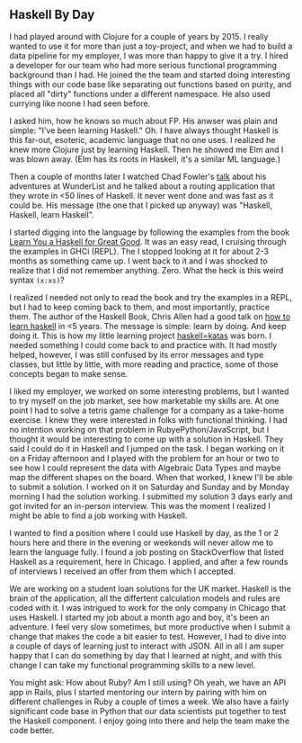 ## Haskell By Day

I had played around with Clojure for a couple of years by 2015. I really wanted to use it for more than just a toy-project, and when we had to build a data pipeline for my employer, I was more than happy to give it a try.
I hired a developer for our team who had more serious functional programming background than I had. He joined the the team and started doing interesting things with our code base like separating out functions based on purity, and placed all "dirty" functions under a different namespace. He also used currying like noone I had seen before.

I asked him, how he knows so much about FP. His anwser was plain and simple: "I've been learning Haskell." Oh. I have always thought Haskell is this far-out, esoteric, academic language that no one uses. I realized he knew more Clojure just by learning Haskell. Then he showed me Elm and I was blown away. (Elm has its roots in Haskell, it's a similar ML language.)

Then a couple of months later I watched Chad Fowler's [talk](https://www.youtube.com/watch?v=sAsRtZEGMMQ&t=6s) about his adventures at WunderList and he talked about a routing application that they wrote in &lt;50 lines of Haskell. It never went done and was fast as it could be. His message (the one that I picked up anyway) was "Haskell, Haskell, learn Haskell".

I started digging into the language by following the examples from the book [Learn You a Haskell for Great Good](http://learnyouahaskell.com/). It was an easy read, I cruising through the examples in GHCi (REPL). The I stopped looking at it for about 2-3 months as something came up. I went back to it and I was shocked to realize that I did not remember anything. Zero. What the heck is this weird syntax `(x:xs)`?

I realized I needed not only to read the book and try the examples in a REPL, but I had to keep coming back to them, and most importantly, practice them. The author of the Haskell Book, Chris Allen had a good talk on [how to learn haskell](https://www.youtube.com/watch?v=Bg9ccYzMbxc) in &lt;5 years. The message is simple: learn by doing. And keep doing it. This is how my little learning project [haskell=katas](https://www.github.com/adomokos/haskell-katas) was born. I needed something I could come back to and practice with. It had mostly helped, however, I was still confused by its error messages and type classes, but little by little, with more reading and practice, some of those concepts began to make sense.

I liked my employer, we worked on some interesting problems, but I wanted to try myself on the job market, see how marketable my skills are. At one point I had to solve a tetris game challenge for a company as a take-home exercise. I knew they were interested in folks with functional thinking. I had no intention working on that problem in RubyePython/JavaScript, but I thought it would be interesting to come up with a solution in Haskell. They said I could do it in Haskell and I jumped on the task. I began working on it on a Friday afternoon and I played with the problem for an hour or two to see how I could represent the data with Algebraic Data Types and maybe map the different shapes on the board. When that worked, I knew I'll be able to submit a solution. I worked on it on Saturday and Sunday and by Monday morning I had the solution working. I submitted my solution 3 days early and got invited for an in-person interview. This was the moment I realized I might be able to find a job working with Haskell.

I wanted to find a position where I could use Haskell by day, as the 1 or 2 hours here and there in the evening or weekends will never allow me to learn the language fully. I found a job posting on StackOverflow that listed Haskell as a requirement, here in Chicago. I applied, and after a few rounds of interviews I received an offer from them which I accepted.

We are working on a student loan solutions for the UK market. Haskell is the brain of the application, all the differtent calculation models and rules are coded with it. I was intrigued to work for the only company in Chicago that uses Haskell. I started my job about a month ago and boy, it's been an adventure. I feel very slow sometimes, but more productive when I submit a change that makes the code a bit easier to test. However, I had to dive into a couple of days of learning just to interact with JSON. All in all I am super happy that I can do something by day that I learned at night, and with this change I can take my functional programming skills to a new level.

You might ask: How about Ruby? Am I still using? Oh yeah, we have an API app in Rails, plus I started mentoring our intern by pairing with him on different challenges in Ruby a couple of times a week. We also have a fairly significant code base in Python that our data scientists put together to test the Haskell component. I enjoy going into there and help the team make the code better.

